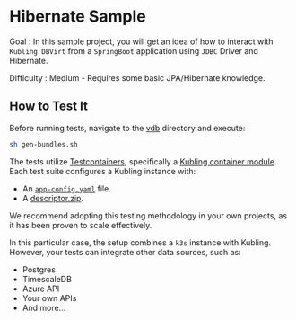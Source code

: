 # Hibernate Sample

Goal
: In this sample project, you will get an idea of how to interact with `Kubling DBVirt` 
from a `SpringBoot` application using `JDBC` Driver
and Hibernate.

Difficulty
: Medium - Requires some basic JPA/Hibernate knowledge.

## How to Test It

Before running tests, navigate to the [vdb](springboot/vdb) directory and execute:
```bash
sh gen-bundles.sh
```

The tests utilize [Testcontainers](https://testcontainers.com), specifically a [Kubling container module](https://central.sonatype.com/artifact/com.kubling/kubling-test-container).
Each test suite configures a Kubling instance with:

- An [`app-config.yaml`](springboot/vdb/app-config.yaml) file.
- A [descriptor.zip](springboot/vdb/descriptor.zip).

We recommend adopting this testing methodology in your own projects, as it has been proven to scale effectively.

In this particular case, the setup combines a `k3s` instance with Kubling. However, your tests can integrate other data sources, such as:
- Postgres
- TimescaleDB
- Azure API
- Your own APIs
- And more...

